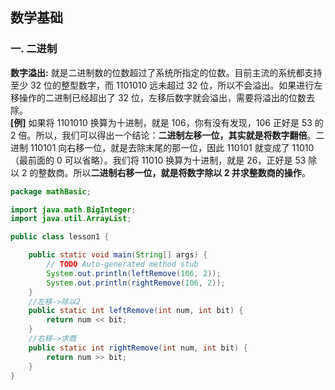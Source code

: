 ## 数学基础
### 一. 二进制  
**数字溢出:** 就是二进制数的位数超过了系统所指定的位数。目前主流的系统都支持至少 32 位的整型数字，而 1101010 远未超过 32 位，所以不会溢出。如果进行左移操作的二进制已经超出了 32 位，左移后数字就会溢出，需要将溢出的位数去除。  
**[例]** 如果将 1101010 换算为十进制，就是 106，你有没有发现，106 正好是 53 的 2 倍。所以，我们可以得出一个结论：**二进制左移一位，其实就是将数字翻倍**。二进制 110101 向右移一位，就是去除末尾的那一位，因此 110101 就变成了 11010（最前面的 0 可以省略）。我们将 11010 换算为十进制，就是 26，正好是 53 除以 2 的整数商。所以**二进制右移一位，就是将数字除以 2 并求整数商的操作**。  
``` java
package mathBasic;

import java.math.BigInteger;
import java.util.ArrayList;

public class lesson1 {

	public static void main(String[] args) {
		// TODO Auto-generated method stub
		System.out.println(leftRemove(106, 2));
		System.out.println(rightRemove(106, 2));
	}
	//左移->除以2
	public static int leftRemove(int num, int bit) {
		return num << bit;
	}
	//右移->求商
	public static int rightRemove(int num, int bit) {
		return num >> bit;
	}
}
```


